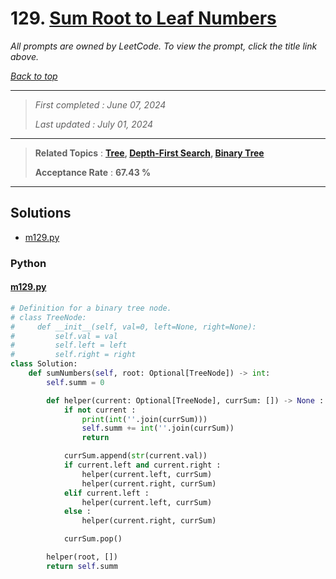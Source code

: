 # 129. [Sum Root to Leaf Numbers](<https://leetcode.com/problems/sum-root-to-leaf-numbers>)

*All prompts are owned by LeetCode. To view the prompt, click the title link above.*

*[Back to top](<../README.md>)*

------

> *First completed : June 07, 2024*
>
> *Last updated : July 01, 2024*

------

> **Related Topics** : **[Tree](<by_topic/Tree.md>), [Depth-First Search](<by_topic/Depth-First Search.md>), [Binary Tree](<by_topic/Binary Tree.md>)**
>
> **Acceptance Rate** : **67.43 %**

------

## Solutions

- [m129.py](<../my-submissions/m129.py>)
### Python
#### [m129.py](<../my-submissions/m129.py>)
```Python
# Definition for a binary tree node.
# class TreeNode:
#     def __init__(self, val=0, left=None, right=None):
#         self.val = val
#         self.left = left
#         self.right = right
class Solution:
    def sumNumbers(self, root: Optional[TreeNode]) -> int:
        self.summ = 0

        def helper(current: Optional[TreeNode], currSum: []) -> None :
            if not current :
                print(int(''.join(currSum)))
                self.summ += int(''.join(currSum))
                return

            currSum.append(str(current.val))
            if current.left and current.right :
                helper(current.left, currSum)
                helper(current.right, currSum)
            elif current.left :
                helper(current.left, currSum)
            else :
                helper(current.right, currSum)

            currSum.pop()

        helper(root, [])
        return self.summ
```

